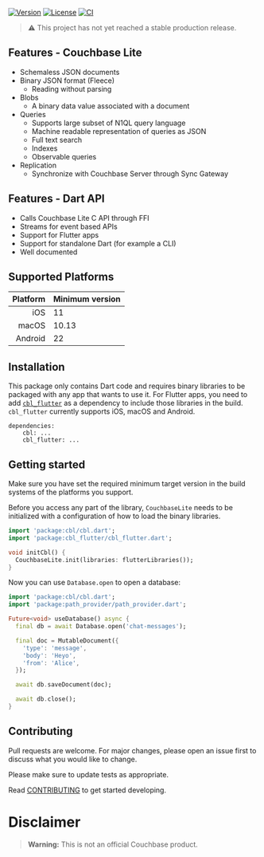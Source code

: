 [![Version](https://badgen.net/pub/v/cbl)](https://pub.dev/packages/cbl)
[![License](https://badgen.net/pub/license/cbl)](https://github.com/cofu-app/cbl-dart/blob/main/packages/cbl/LICENSE)
[![CI](https://github.com/cofu-app/cbl-dart/actions/workflows/ci.yaml/badge.svg)](https://github.com/cofu-app/cbl-dart/actions/workflows/ci.yaml)

> :warning: This project has not yet reached a stable production release.

## Features - Couchbase Lite

- Schemaless JSON documents
- Binary JSON format (Fleece)
  - Reading without parsing
- Blobs
  - A binary data value associated with a document
- Queries
  - Supports large subset of N1QL query language
  - Machine readable representation of queries as JSON
  - Full text search
  - Indexes
  - Observable queries
- Replication
  - Synchronize with Couchbase Server through Sync Gateway

## Features - Dart API

- Calls Couchbase Lite C API through FFI
- Streams for event based APIs
- Support for Flutter apps
- Support for standalone Dart (for example a CLI)
- Well documented

## Supported Platforms

| Platform | Minimum version |
| -------: | --------------- |
|      iOS | 11              |
|    macOS | 10.13           |
|  Android | 22              |

## Installation

This package only contains Dart code and requires binary libraries to be
packaged with any app that wants to use it. For Flutter apps, you need to add
[`cbl_flutter`](https://pub.dev/packages/cbl_flutter) as a dependency to include
those libraries in the build. `cbl_flutter` currently supports iOS, macOS and
Android.

```pubspec
dependencies:
    cbl: ...
    cbl_flutter: ...
```

## Getting started

Make sure you have set the required minimum target version in the build systems
of the platforms you support.

Before you access any part of the library, `CouchbaseLite` needs to be
initialized with a configuration of how to load the binary libraries.

```dart
import 'package:cbl/cbl.dart';
import 'package:cbl_flutter/cbl_flutter.dart';

void initCbl() {
  CouchbaseLite.init(libraries: flutterLibraries());
}
```

Now you can use `Database.open` to open a database:

```dart
import 'package:cbl/cbl.dart';
import 'package:path_provider/path_provider.dart';

Future<void> useDatabase() async {
  final db = await Database.open('chat-messages');

  final doc = MutableDocument({
    'type': 'message',
    'body': 'Heyo',
    'from': 'Alice',
  });

  await db.saveDocument(doc);

  await db.close();
}
```

## Contributing

Pull requests are welcome. For major changes, please open an issue first to
discuss what you would like to change.

Please make sure to update tests as appropriate.

Read [CONTRIBUTING] to get started developing.

# Disclaimer

> **Warning:** This is not an official Couchbase product.

[contributing]: https://github.com/cofu-app/cbl-dart/blob/main/CONTRIBUTING.md
